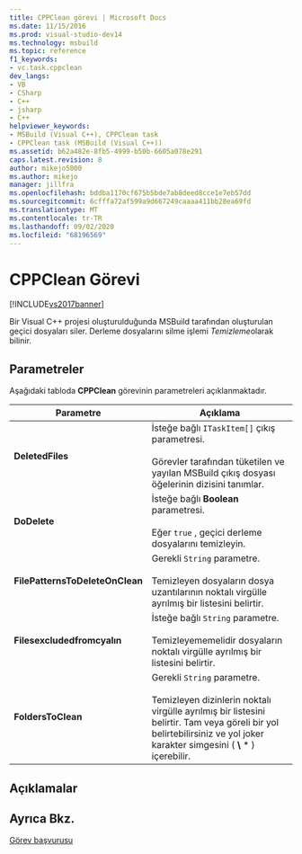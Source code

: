 ```yaml
---
title: CPPClean görevi | Microsoft Docs
ms.date: 11/15/2016
ms.prod: visual-studio-dev14
ms.technology: msbuild
ms.topic: reference
f1_keywords:
- vc.task.cppclean
dev_langs:
- VB
- CSharp
- C++
- jsharp
- C++
helpviewer_keywords:
- MSBuild (Visual C++), CPPClean task
- CPPClean task (MSBuild (Visual C++))
ms.assetid: b62a482e-8fb5-4999-b50b-6605a078e291
caps.latest.revision: 8
author: mikejo5000
ms.author: mikejo
manager: jillfra
ms.openlocfilehash: bddba1170cf675b5bde7ab8deed8cce1e7eb57dd
ms.sourcegitcommit: 6cfffa72af599a9d667249caaaa411bb28ea69fd
ms.translationtype: MT
ms.contentlocale: tr-TR
ms.lasthandoff: 09/02/2020
ms.locfileid: "68196569"
---
```

# <a name="cppclean-task"></a>CPPClean Görevi
[!INCLUDE[vs2017banner](../includes/vs2017banner.md)]

Bir Visual C++ projesi oluşturulduğunda MSBuild tarafından oluşturulan geçici dosyaları siler. Derleme dosyalarını silme işlemi *Temizleme*olarak bilinir.  

## <a name="parameters"></a>Parametreler  
 Aşağıdaki tabloda **CPPClean** görevinin parametreleri açıklanmaktadır.  

|            Parametre            |                                                                                                Açıklama                                                                                                 |
|---------------------------------|------------------------------------------------------------------------------------------------------------------------------------------------------------------------------------------------------------|
|        **DeletedFiles**         |                               İsteğe bağlı `ITaskItem[]` çıkış parametresi.<br /><br /> Görevler tarafından tüketilen ve yayılan MSBuild çıkış dosyası öğelerinin dizisini tanımlar.                                |
|          **DoDelete**           |                                                            İsteğe bağlı **Boolean** parametresi.<br /><br /> Eğer `true` , geçici derleme dosyalarını temizleyin.                                                             |
| **FilePatternsToDeleteOnClean** |                                            Gerekli `String` parametre.<br /><br /> Temizleyen dosyaların dosya uzantılarının noktalı virgülle ayrılmış bir listesini belirtir.                                             |
|   **Filesexcludedfromcyalın**    |                                                    İsteğe bağlı `String` parametre.<br /><br /> Temizleyememelidir dosyaların noktalı virgülle ayrılmış bir listesini belirtir.                                                    |
|       **FoldersToClean**        | Gerekli `String` parametre.<br /><br /> Temizleyen dizinlerin noktalı virgülle ayrılmış bir listesini belirtir. Tam veya göreli bir yol belirtebilirsiniz ve yol joker karakter simgesini ( **\\** \* ) içerebilir. |

## <a name="remarks"></a>Açıklamalar  

## <a name="see-also"></a>Ayrıca Bkz.  
 [Görev başvurusu](../msbuild/msbuild-task-reference.md)
